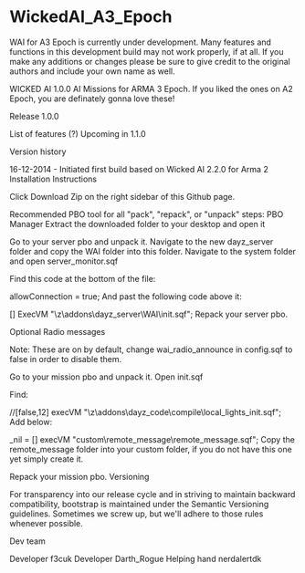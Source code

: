 WickedAI_A3_Epoch
=================

WAI for A3 Epoch is currently under development.  Many features and functions in this development build
may not work properly, if at all.  If you make any additions or changes please be sure to give credit
to the original authors and include your own name as well.  


WICKED AI 1.0.0
AI Missions for ARMA 3 Epoch. If you liked the ones on A2 Epoch, you are definately gonna love these!

Release 1.0.0

List of features (?)
Upcoming in 1.1.0

Version history

16-12-2014 - Initiated first build based on Wicked AI 2.2.0 for Arma 2
Installation Instructions

Click Download Zip on the right sidebar of this Github page.

Recommended PBO tool for all "pack", "repack", or "unpack" steps: PBO Manager
Extract the downloaded folder to your desktop and open it

Go to your server pbo and unpack it.
Navigate to the new dayz_server folder and copy the WAI folder into this folder.
Navigate to the system folder and open server_monitor.sqf

Find this code at the bottom of the file:

allowConnection = true; 
And past the following code above it:

[] ExecVM "\z\addons\dayz_server\WAI\init.sqf";
Repack your server pbo.

Optional Radio messages

Note: These are on by default, change wai_radio_announce in config.sqf to false in order to disable them.

Go to your mission pbo and unpack it.
Open init.sqf

Find:

//[false,12] execVM "\z\addons\dayz_code\compile\local_lights_init.sqf";    
Add below:

_nil = [] execVM "custom\remote_message\remote_message.sqf";
Copy the remote_message folder into your custom folder, if you do not have this one yet simply create it.

Repack your mission pbo.
Versioning

For transparency into our release cycle and in striving to maintain backward compatibility, bootstrap is maintained under the Semantic Versioning guidelines. Sometimes we screw up, but we'll adhere to those rules whenever possible.

Dev team

Developer f3cuk
Developer Darth_Rogue
Helping hand nerdalertdk
